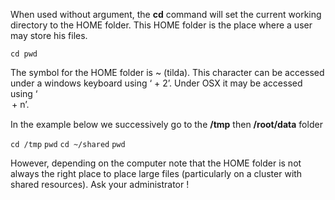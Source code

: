 When used without argument, the **cd** command will set the current working directory to the HOME folder. 
This HOME folder is the place where a user may store his files. 


`cd pwd`

The symbol for the HOME folder is ~ (tilda). 
This character can be accessed under a windows keyboard using ‘<alt-gr> + 2’. 
Under OSX it may be accessed using ‘<option> + n’. 

In the example below we successively go to the **/tmp** then **/root/data** folder

`cd /tmp`
`pwd`
`cd ~/shared`
`pwd`

However, depending on the computer note that the HOME folder is not always the right place to place large files (particularly on a cluster with shared resources). 
Ask your administrator !


